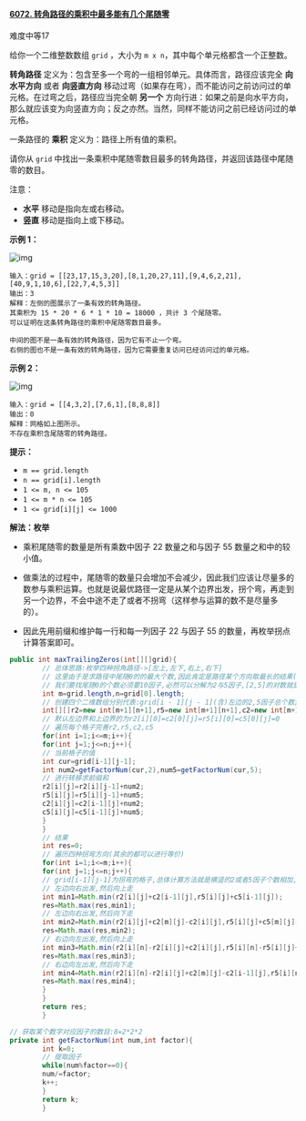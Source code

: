 #### [6072. 转角路径的乘积中最多能有几个尾随零](https://leetcode-cn.com/problems/maximum-trailing-zeros-in-a-cornered-path/)

难度中等17

给你一个二维整数数组 `grid` ，大小为 `m x n`，其中每个单元格都含一个正整数。

**转角路径** 定义为：包含至多一个弯的一组相邻单元。具体而言，路径应该完全 **向水平方向** 或者 **向竖直方向** 移动过弯（如果存在弯），而不能访问之前访问过的单元格。在过弯之后，路径应当完全朝 **另一个**
方向行进：如果之前是向水平方向，那么就应该变为向竖直方向；反之亦然。当然，同样不能访问之前已经访问过的单元格。

一条路径的 **乘积** 定义为：路径上所有值的乘积。

请你从 `grid` 中找出一条乘积中尾随零数目最多的转角路径，并返回该路径中尾随零的数目。

注意：

- **水平** 移动是指向左或右移动。
- **竖直** 移动是指向上或下移动。

**示例 1：**

![img](https://assets.leetcode.com/uploads/2022/03/23/ex1new2.jpg)

```
输入：grid = [[23,17,15,3,20],[8,1,20,27,11],[9,4,6,2,21],[40,9,1,10,6],[22,7,4,5,3]]
输出：3
解释：左侧的图展示了一条有效的转角路径。
其乘积为 15 * 20 * 6 * 1 * 10 = 18000 ，共计 3 个尾随零。
可以证明在这条转角路径的乘积中尾随零数目最多。

中间的图不是一条有效的转角路径，因为它有不止一个弯。
右侧的图也不是一条有效的转角路径，因为它需要重复访问已经访问过的单元格。
```

**示例 2：**

![img](https://assets.leetcode.com/uploads/2022/03/25/ex2.jpg)

```
输入：grid = [[4,3,2],[7,6,1],[8,8,8]]
输出：0
解释：网格如上图所示。
不存在乘积含尾随零的转角路径。
```

**提示：**

- `m == grid.length`
- `n == grid[i].length`
- `1 <= m, n <= 105`
- `1 <= m * n <= 105`
- `1 <= grid[i][j] <= 1000`

**解法：枚举**

* 乘积尾随零的数量是所有乘数中因子 22 数量之和与因子 55 数量之和中的较小值。

* 做乘法的过程中，尾随零的数量只会增加不会减少，因此我们应该让尽量多的数参与乘积运算。也就是说最优路径一定是从某个边界出发，拐个弯，再走到另一个边界，不会中途不走了或者不拐弯（这样参与运算的数不是尽量多的）。

* 因此先用前缀和维护每一行和每一列因子 22 与因子 55 的数量，再枚举拐点计算答案即可。

```java
public int maxTrailingZeros(int[][]grid){
        // 总体思路:枚举四种拐角路径->[左上,左下,右上,右下]
        // 这里由于是求路径中尾随0的的最大个数,因此肯定是路径某个方向取最长的结果(多了某个格子不影响0*其他数都为0)
        // 我们要找尾随0的个数必须要10因子,必然可以分解为2与5因子,[2,5]的对数就是尾随0个数->min(2的个数,5的个数)
        int m=grid.length,n=grid[0].length;
        // 创建四个二维数组分别代表:grid[i - 1][j - 1](含)左边的2,5因子总个数;grid[i][j](含)上边的2,5因子总个数
        int[][]r2=new int[m+1][n+1],r5=new int[m+1][n+1],c2=new int[m+1][n+1],c5=new int[m+1][n+1];
        // 默认左边界和上边界的为r2[i][0]=c2[0][j]=r5[i][0]=c5[0][j]=0
        // 遍历每个格子完善r2,r5,c2,c5
        for(int i=1;i<=m;i++){
        for(int j=1;j<=n;j++){
        // 当前格子的值
        int cur=grid[i-1][j-1];
        int num2=getFactorNum(cur,2),num5=getFactorNum(cur,5);
        // 进行转移求前缀和
        r2[i][j]=r2[i][j-1]+num2;
        r5[i][j]=r5[i][j-1]+num5;
        c2[i][j]=c2[i-1][j]+num2;
        c5[i][j]=c5[i-1][j]+num5;
        }
        }
        // 结果
        int res=0;
        // 遍历四种拐弯方向(其余的都可以进行等价)
        for(int i=1;i<=m;i++){
        for(int j=1;j<=n;j++){
        // grid[i-1][j-1]为拐弯的格子,总体计算方法就是横竖的2或者5因子个数相加,注意避免重叠
        // 左边向右出发,然后向上走
        int min1=Math.min(r2[i][j]+c2[i-1][j],r5[i][j]+c5[i-1][j]);
        res=Math.max(res,min1);
        // 左边向右出发,然后向下走
        int min2=Math.min(r2[i][j]+c2[m][j]-c2[i][j],r5[i][j]+c5[m][j]-c5[i][j]);
        res=Math.max(res,min2);
        // 右边向左出发,然后向上走
        int min3=Math.min(r2[i][n]-r2[i][j]+c2[i][j],r5[i][n]-r5[i][j]+c5[i][j]);
        res=Math.max(res,min3);
        // 右边向左出发,然后向下走
        int min4=Math.min(r2[i][n]-r2[i][j]+c2[m][j]-c2[i-1][j],r5[i][n]-r5[i][j]+c5[m][j]-c5[i-1][j]);
        res=Math.max(res,min4);
        }
        }
        return res;
        }

// 获取某个数字对应因子的数目:8=2*2*2
private int getFactorNum(int num,int factor){
        int k=0;
        // 提取因子
        while(num%factor==0){
        num/=factor;
        k++;
        }
        return k;
        }
```

